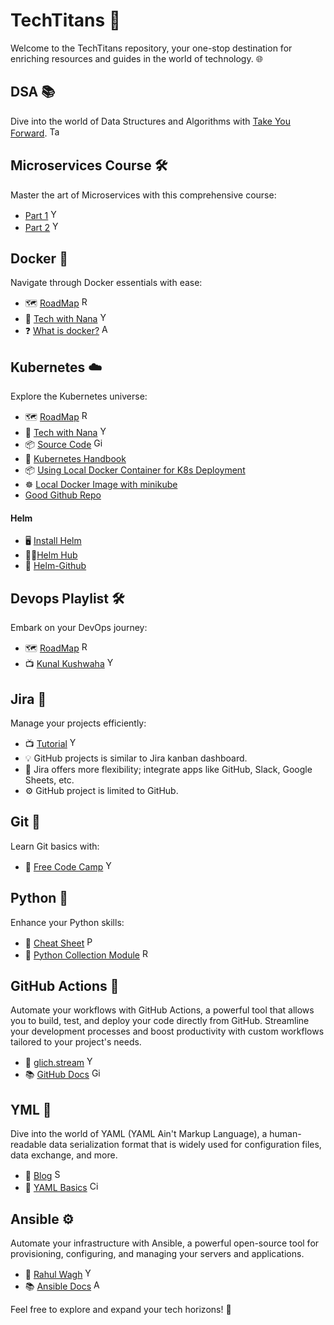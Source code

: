 # TechTitans 🚀

Welcome to the TechTitans repository, your one-stop destination for enriching resources and guides in the world of technology. 🌐

## DSA 📚

Dive into the world of Data Structures and Algorithms with [Take You Forward](https://takeuforward.org/). <a href="https://takeuforward.org/" target="_blank" rel="noopener noreferrer"><img src="https://www.google.com/s2/favicons?domain=https://takeuforward.org/" alt="Take You Forward Favicon" width="16" height="16"></a>

## Microservices Course 🛠️

Master the art of Microservices with this comprehensive course:

- [Part 1](https://youtu.be/BLlEgtp2_i8?si=mHO2I5m2nFM09KAg) <a href="https://youtu.be/BLlEgtp2_i8" target="_blank" rel="noopener noreferrer"><img src="https://www.google.com/s2/favicons?domain=https://www.youtube.com/" alt="YouTube Favicon" width="16" height="16"></a>
- [Part 2](https://www.youtube.com/watch?v=EeQRAxXWDF4&t=0s) <a href="https://www.youtube.com/watch?v=EeQRAxXWDF4" target="_blank" rel="noopener noreferrer"><img src="https://www.google.com/s2/favicons?domain=https://www.youtube.com/" alt="YouTube Favicon" width="16" height="16"></a>

## Docker 🐳

Navigate through Docker essentials with ease:

- 🗺️ [RoadMap](https://roadmap.sh/docker) <a href="https://roadmap.sh/docker" target="_blank" rel="noopener noreferrer"><img src="https://www.google.com/s2/favicons?domain=https://roadmap.sh/" alt="RoadMap Favicon" width="16" height="16"></a>
- 🎥 [Tech with Nana](https://youtu.be/3c-iBn73dDE?si=QNNfAH6KlVlW6Yb8) <a href="https://youtu.be/3c-iBn73dDE" target="_blank" rel="noopener noreferrer"><img src="https://www.google.com/s2/favicons?domain=https://www.youtube.com/" alt="YouTube Favicon" width="16" height="16"></a>
- ❓ [What is docker?](https://aws.amazon.com/docker/) <a href="https://aws.amazon.com/docker/" target="_blank" rel="noopener noreferrer"><img src="https://www.google.com/s2/favicons?domain=https://aws.amazon.com/" alt="AWS Favicon" width="16" height="16"></a>

## Kubernetes ☁️

Explore the Kubernetes universe:

- 🗺️ [RoadMap](https://roadmap.sh/kubernetes) <a href="https://roadmap.sh/kubernetes" target="_blank" rel="noopener noreferrer"><img src="https://www.google.com/s2/favicons?domain=https://roadmap.sh/" alt="RoadMap Favicon" width="16" height="16"></a>
- 🎥 [Tech with Nana](https://www.youtube.com/watch?v=X48VuDVv0do) <a href="https://www.youtube.com/watch?v=X48VuDVv0do" target="_blank" rel="noopener noreferrer"><img src="https://www.google.com/s2/favicons?domain=https://www.youtube.com/" alt="YouTube Favicon" width="16" height="16"></a>
- 📦 [Source Code](https://gitlab.com/nanuchi/youtube-tutorial-series/-/tree/master) <a href="https://gitlab.com/nanuchi/youtube-tutorial-series/-/tree/master" target="_blank" rel="noopener noreferrer"><img src="https://www.google.com/s2/favicons?domain=https://gitlab.com/" alt="GitLab Favicon" width="16" height="16"></a>
- 📔 [Kubernetes Handbook](https://minikube.sigs.k8s.io/docs/handbook/)
- 📦 [Using Local Docker Container for K8s Deployment](https://www.baeldung.com/ops/docker-local-images-minikube#:~:text=Let's%20use%20our%20Dockerfile%20and,:%20$%20kubectl%20logs%20first%2Dcontainer)
- ☸️ [Local Docker Image with minikube](https://betterstack.com/community/questions/how-to-use-local-docker-images-with-minikube/)
- [Good Github Repo](https://github.com/devopsproin/certified-kubernetes-administrator/tree/main)


#### Helm 
- 🖥️ [Install Helm](https://helm.sh/docs/intro/install/)
- 👨‍💼[Helm Hub](https://artifacthub.io/)
- 🦑 [Helm-Github](https://github.com/helm)

## Devops Playlist 🛠️

Embark on your DevOps journey:

- 🗺️ [RoadMap](https://roadmap.sh/devops) <a href="https://roadmap.sh/devops" target="_blank" rel="noopener noreferrer"><img src="https://www.google.com/s2/favicons?domain=https://roadmap.sh/" alt="RoadMap Favicon" width="16" height="16"></a>
- 📺 [Kunal Kushwaha](https://youtube.com/playlist?list=PL9gnSGHSqcnoqBXdMwUTRod4Gi3eac2Ak&si=p1iwhiB2o-zKkIR0) <a href="https://youtube.com/playlist?list=PL9gnSGHSqcnoqBXdMwUTRod4Gi3eac2Ak" target="_blank" rel="noopener noreferrer"><img src="https://www.google.com/s2/favicons?domain=https://www.youtube.com/" alt="YouTube Favicon" width="16" height="16"></a>

## Jira 📝

Manage your projects efficiently:

- 📺 [Tutorial](https://www.youtube.com/watch?v=nHuhojfjeUY) <a href="https://www.youtube.com/watch?v=nHuhojfjeUY" target="_blank" rel="noopener noreferrer"><img src="https://www.google.com/s2/favicons?domain=https://www.youtube.com/" alt="YouTube Favicon" width="16" height="16"></a>
- 💡 GitHub projects is similar to Jira kanban dashboard.
- 💪 Jira offers more flexibility; integrate apps like GitHub, Slack, Google Sheets, etc.
- ⚙️ GitHub project is limited to GitHub.

## Git 🌿

Learn Git basics with:

- 🎥 [Free Code Camp](https://www.youtube.com/watch?v=zTjRZNkhiEU) <a href="https://www.youtube.com/watch?v=zTjRZNkhiEU" target="_blank" rel="noopener noreferrer"><img src="https://www.google.com/s2/favicons?domain=https://www.youtube.com/" alt="YouTube Favicon" width="16" height="16"></a>

## Python 🐍

Enhance your Python skills:

- 📄 [Cheat Sheet](https://www.pythoncheatsheet.org/) <a href="https://www.pythoncheatsheet.org/" target="_blank" rel="noopener noreferrer"><img src="https://www.google.com/s2/favicons?domain=https://www.pythoncheatsheet.org/" alt="Python Cheat Sheet Favicon" width="16" height="16"></a>
- 📘 [Python Collection Module](https://realpython.com/python-collections-module/) <a href="https://realpython.com/python-collections-module/" target="_blank" rel="noopener noreferrer"><img src="https://www.google.com/s2/favicons?domain=https://realpython.com/" alt="Real Python Favicon" width="16" height="16"></a>

## GitHub Actions 🔄

Automate your workflows with GitHub Actions, a powerful tool that allows you to build, test, and deploy your code directly from GitHub. Streamline your development processes and boost productivity with custom workflows tailored to your project's needs.

- 🎥 [glich.stream](https://youtube.com/playlist?list=PLArH6NjfKsUhvGHrpag7SuPumMzQRhUKY&si=neQdbgUpow-ahIFf) <a href="https://youtube.com/playlist?list=PLArH6NjfKsUhvGHrpag7SuPumMzQRhUKY" target="_blank" rel="noopener noreferrer"><img src="https://www.google.com/s2/favicons?domain=https://www.youtube.com/" alt="YouTube Favicon" width="16" height="16"></a>
- 📚 [GitHub Docs](https://docs.github.com/en/actions) <a href="https://docs.github.com/en/actions" target="_blank" rel="noopener noreferrer"><img src="https://www.google.com/s2/favicons?domain=https://docs.github.com/" alt="GitHub Docs Favicon" width="16" height="16"></a>

## YML 📝

Dive into the world of YAML (YAML Ain't Markup Language), a human-readable data serialization format that is widely used for configuration files, data exchange, and more.

- 📰 [Blog](https://spacelift.io/blog/yaml) <a href="https://spacelift.io/blog/yaml" target="_blank" rel="noopener noreferrer"><img src="https://www.google.com/s2/favicons?domain=https://spacelift.io/" alt="Spacelift Favicon" width="16" height="16"></a>
- 📄 [YAML Basics](https://circleci.com/blog/what-is-yaml-a-beginner-s-guide/) <a href="https://circleci.com/blog/what-is-yaml-a-beginner-s-guide/" target="_blank" rel="noopener noreferrer"><img src="https://www.google.com/s2/favicons?domain=https://circleci.com/" alt="CircleCI Favicon" width="16" height="16"></a>

## Ansible ⚙️

Automate your infrastructure with Ansible, a powerful open-source tool for provisioning, configuring, and managing your servers and applications.

- 🎥 [Rahul Wagh](https://www.youtube.com/watch?v=GROqwFFLl3s) <a href="https://www.youtube.com/watch?v=GROqwFFLl3s" target="_blank" rel="noopener noreferrer"><img src="https://www.google.com/s2/favicons?domain=https://www.youtube.com/" alt="YouTube Favicon" width="16" height="16"></a>
- 📚 [Ansible Docs](https://docs.ansible.com/) <a href="https://docs.ansible.com/" target="_blank" rel="noopener noreferrer"><img src="https://www.google.com/s2/favicons?domain=https://docs.ansible.com/" alt="Ansible Docs Favicon" width="16" height="16"></a>

Feel free to explore and expand your tech horizons! 🌟